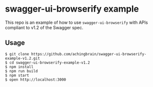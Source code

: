 # swagger-ui-browserify example

This repo is an example of how to use `swagger-ui-browserify` with APIs compliant to v1.2 of the Swagger spec.

## Usage

```
$ git clone https://github.com/achingbrain/swagger-ui-browserify-example-v1.2.git
$ cd swagger-ui-browserify-example-v1.2
$ npm install
$ npm run build
$ npm start
$ open http://localhost:3000
```
